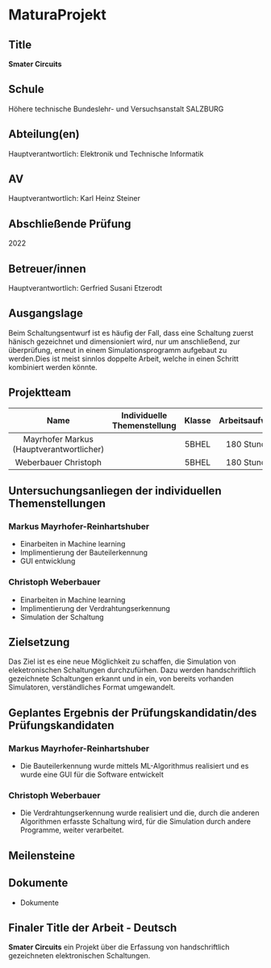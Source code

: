 # **MaturaProjekt**

## **Title**
**Smater Circuits**
## **Schule**
Höhere technische Bundeslehr- und Versuchsanstalt SALZBURG

## **Abteilung(en)**
Hauptverantwortlich: Elektronik und Technische Informatik
## **AV**
Hauptverantwortlich: Karl Heinz Steiner
## **Abschließende Prüfung**
2022
## **Betreuer/innen**
Hauptverantwortlich: Gerfried Susani Etzerodt
## **Ausgangslage**
Beim Schaltungsentwurf ist es häufig der Fall, dass eine Schaltung zuerst hänisch gezeichnet und dimensioniert wird, nur um anschließend, zur überprüfung, erneut in einem Simulationsprogramm aufgebaut zu werden.Dies ist meist sinnlos doppelte Arbeit, welche in einen Schritt kombiniert werden könnte.
## **Projektteam**
| Name | Individuelle Themenstellung | Klasse | Arbeitsaufwand |
| :---: | :---: | :---: |:---: | 
| Mayrhofer Markus (Hauptverantwortlicher) | | 5BHEL | 180 Stunden | 
| Weberbauer Christoph | | 5BHEL | 180 Stunden |

## **Untersuchungsanliegen der individuellen Themenstellungen**

### Markus Mayrhofer-Reinhartshuber
 - Einarbeiten in Machine learning
 - Implimentierung der Bauteilerkennung
 - GUI entwicklung
### Christoph Weberbauer
 - Einarbeiten in Machine learning
 - Implimentierung der Verdrahtungserkennung
 - Simulation der Schaltung 
## **Zielsetzung**
Das Ziel ist es eine neue Möglichkeit zu schaffen, die Simulation von eleketronischen Schaltungen durchzufürhen. Dazu werden handschriftlich gezeichnete Schaltungen erkannt und in ein, von bereits vorhanden Simulatoren, verständliches Format umgewandelt. 

## **Geplantes Ergebnis der Prüfungskandidatin/des Prüfungskandidaten**
### Markus Mayrhofer-Reinhartshuber
 - Die Bauteilerkennung wurde mittels ML-Algorithmus realisiert und es wurde eine GUI für die Software entwickelt
### Christoph Weberbauer
 - Die Verdrahtungserkennung wurde realisiert und die, durch die anderen Algorithmen erfasste Schaltung wird, für die Simulation durch andere Programme, weiter verarbeitet.
## **Meilensteine**


## **Dokumente**
 - Dokumente

## **Finaler Title der Arbeit - Deutsch**
**Smater Circuits** ein Projekt über die Erfassung von handschriftlich gezeichneten elektronischen Schaltungen. 


